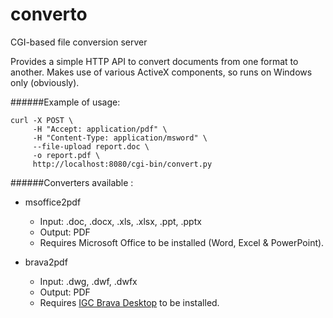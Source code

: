 converto
========

CGI-based file conversion server

Provides a simple HTTP API to convert documents from one format to another.
Makes use of various ActiveX components, so runs on Windows only (obviously).

######Example of usage:
```
curl -X POST \
     -H "Accept: application/pdf" \
     -H "Content-Type: application/msword" \
     --file-upload report.doc \
     -o report.pdf \
     http://localhost:8080/cgi-bin/convert.py
```

######Converters available :

* msoffice2pdf
    - Input: .doc, .docx, .xls, .xlsx, .ppt, .pptx
    - Output: PDF
    - Requires Microsoft Office to be installed (Word, Excel & PowerPoint).
  
* brava2pdf
    - Input: .dwg, .dwf, .dwfx
    - Output: PDF
    - Requires [IGC Brava Desktop](http://www.bravaviewer.com/brava-desktop) to be installed.
